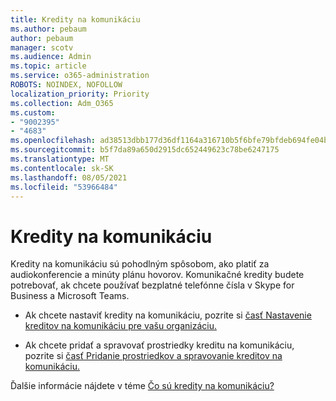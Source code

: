 ```yaml
---
title: Kredity na komunikáciu
ms.author: pebaum
author: pebaum
manager: scotv
ms.audience: Admin
ms.topic: article
ms.service: o365-administration
ROBOTS: NOINDEX, NOFOLLOW
localization_priority: Priority
ms.collection: Adm_O365
ms.custom:
- "9002395"
- "4683"
ms.openlocfilehash: ad38513dbb177d36df1164a316710b5f6bfe79bfdeb694fe04b6df9ff4949f20
ms.sourcegitcommit: b5f7da89a650d2915dc652449623c78be6247175
ms.translationtype: MT
ms.contentlocale: sk-SK
ms.lasthandoff: 08/05/2021
ms.locfileid: "53966484"
---
```

# <a name="communication-credits"></a>Kredity na komunikáciu

Kredity na komunikáciu sú pohodlným spôsobom, ako platiť za audiokonferencie a minúty plánu hovorov. Komunikačné kredity budete potrebovať, ak chcete používať bezplatné telefónne čísla v Skype for Business a Microsoft Teams.

- Ak chcete nastaviť kredity na komunikáciu, pozrite si [časť Nastavenie kreditov na komunikáciu pre vašu organizáciu.](https://docs.microsoft.com/microsoftteams/set-up-communications-credits-for-your-organization) 

- Ak chcete pridať a spravovať prostriedky kreditu na komunikáciu, pozrite si [časť Pridanie prostriedkov a spravovanie kreditov na komunikáciu.](https://docs.microsoft.com/microsoftteams/add-funds-and-manage-communications-credits) 

Ďalšie informácie nájdete v téme [Čo sú kredity na komunikáciu?](https://docs.microsoft.com/microsoftteams/what-are-communications-credits)

